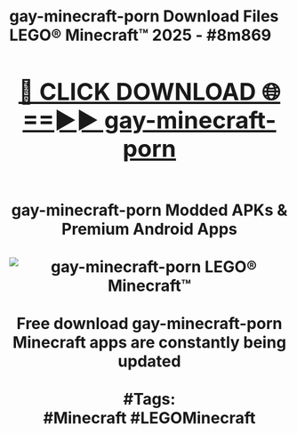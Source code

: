 <h1>gay-minecraft-porn Download Files LEGO® Minecraft™ 2025 - #8m869
<br>
<div align="center">
<h2><a href="https://apps.freeplayer.one?gay-minecraft-porn" rel="nofollow">🔴 CLICK DOWNLOAD 🌐==►► gay-minecraft-porn</a></h2>
<br>
gay-minecraft-porn Modded APKs & Premium Android Apps
<br>
<br>
<a href="https://apps.freeplayer.one?gay-minecraft-porn" rel="nofollow" data-target="animated-image.originalLink"><img src="https://github.com/user-attachments/assets/0f9c940e-d8b0-45ae-aac7-cd30a18b3e1c" alt="gay-minecraft-porn LEGO® Minecraft™" style="max-width: 100%; display: inline-block;" data-target="animated-image.originalImage"></a>
<br><br>
Free download gay-minecraft-porn Minecraft apps are constantly being updated
<br><br>
#Tags:
<br>
#Minecraft #LEGOMinecraft
</div>
<br>